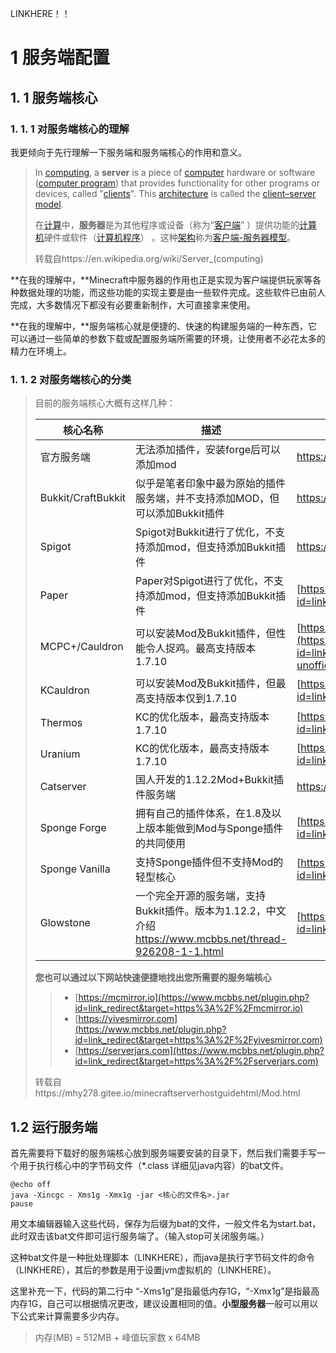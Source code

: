 LINKHERE！！

# 1 服务端配置



## 1. 1 服务端核心

### 1. 1. 1 对服务端核心的理解

我更倾向于先行理解一下服务端和服务端核心的作用和意义。

> In [computing](https://en.wikipedia.org/wiki/Computing), a **server** is a piece of [computer](https://en.wikipedia.org/wiki/Computer) hardware or software ([computer program](https://en.wikipedia.org/wiki/Computer_program)) that provides functionality for other programs or devices, called "[clients](https://en.wikipedia.org/wiki/Client_(computing))". This [architecture](https://en.wikipedia.org/wiki/Systems_architecture) is called the [client–server model](https://en.wikipedia.org/wiki/Client–server_model).
>
> 在[计算](https://en.wikipedia.org/wiki/Computing)中，**服务器**是为其他程序或设备（称为“[客户端](https://en.wikipedia.org/wiki/Client_(computing))” ）提供功能的[计算机](https://en.wikipedia.org/wiki/Computer)硬件或软件（[计算机程序](https://en.wikipedia.org/wiki/Computer_program)） 。这种[架构](https://en.wikipedia.org/wiki/Systems_architecture)称为[客户端-服务器模型](https://en.wikipedia.org/wiki/Client–server_model)。
>
> 转载自https://en.wikipedia.org/wiki/Server_(computing)

**在我的理解中，**Minecraft中服务器的作用也正是实现为客户端提供玩家等各种数据处理的功能，而这些功能的实现主要是由一些软件完成。这些软件已由前人完成，大多数情况下都没有必要重新制作，大可直接拿来使用。

**在我的理解中，**服务端核心就是便捷的、快速的构建服务端的一种东西，它可以通过一些简单的参数下载或配置服务端所需要的环境，让使用者不必花太多的精力在环境上。

### 1. 1. 2 对服务端核心的分类

> 目前的服务端核心大概有这样几种：
>
> | **核心名称**       | **描述**                                                     | **指路**                                                     |
> | ------------------ | ------------------------------------------------------------ | ------------------------------------------------------------ |
> | 官方服务端         | 无法添加插件，安装forge后可以添加mod                         | https://www.minecraft.net/                                   |
> | Bukkit/CraftBukkit | 似乎是笔者印象中最为原始的插件服务端，并不支持添加MOD，但可以添加Bukkit插件 | https://www.getbukkit.org/                                   |
> | Spigot             | Spigot对Bukkit进行了优化，不支持添加mod，但支持添加Bukkit插件 | https://hub.spigotmc.org/jenkins/job/BuildTools/             |
> | Paper              | Paper对Spigot进行了优化，不支持添加mod，但支持添加Bukkit插件 | [https://papermc.io/](https://www.mcbbs.net/plugin.php?id=link_redirect&target=https%3A%2F%2Fpapermc.io%2F) |
> | MCPC+/Cauldron     | 可以安装Mod及Bukkit插件，但性能令人捉鸡。最高支持版本1.7.10  | [https://sourceforge.net/projects/cauldron-unofficial/files/old_releases/version_1/](https://www.mcbbs.net/plugin.php?id=link_redirect&target=https%3A%2F%2Fsourceforge.net%2Fprojects%2Fcauldron-unofficial%2Ffiles%2Fold_releases%2Fversion_1%2F) |
> | KCauldron          | 可以安装Mod及Bukkit插件，但最高支持版本仅到1.7.10            | [https://sourceforge.net/projects/kcauldron/](https://www.mcbbs.net/plugin.php?id=link_redirect&target=https%3A%2F%2Fsourceforge.net%2Fprojects%2Fkcauldron%2F) |
> | Thermos            | KC的优化版本，最高支持版本1.7.10                             | [https://cyberdynecc.github.io/Thermos/install](https://www.mcbbs.net/plugin.php?id=link_redirect&target=https%3A%2F%2Fcyberdynecc.github.io%2FThermos%2Finstall) |
> | Uranium            | KC的优化版本，最高支持版本1.7.10                             | [https://www.uraniummc.cc/](https://www.mcbbs.net/plugin.php?id=link_redirect&target=https%3A%2F%2Fwww.uraniummc.cc%2F) |
> | Catserver          | 国人开发的1.12.2Mod+Bukkit插件服务端                         | https://www.mcbbs.net/thread-840599-1-1.html                 |
> | Sponge Forge       | 拥有自己的插件体系，在1.8及以上版本能做到Mod与Sponge插件的共同使用 | [https://www.spongepowered.org/](https://www.mcbbs.net/plugin.php?id=link_redirect&target=https%3A%2F%2Fwww.spongepowered.org%2F) |
> | Sponge Vanilla     | 支持Sponge插件但不支持Mod的轻型核心                          | [https://www.spongepowered.org/](https://www.mcbbs.net/plugin.php?id=link_redirect&target=https%3A%2F%2Fwww.spongepowered.org%2F) |
> | Glowstone          | 一个完全开源的服务端，支持Bukkit插件。版本为1.12.2，中文介绍 https://www.mcbbs.net/thread-926208-1-1.html | [https://www.glowstone.net/](https://www.mcbbs.net/plugin.php?id=link_redirect&target=https%3A%2F%2Fwww.glowstone.net%2F) |
>
> **您也可以通过以下网站快速便捷地找出您所需要的服务端核心**
>
> > - [https://mcmirror.io](https://www.mcbbs.net/plugin.php?id=link_redirect&target=https%3A%2F%2Fmcmirror.io)
> > - [https://yivesmirror.com](https://www.mcbbs.net/plugin.php?id=link_redirect&target=https%3A%2F%2Fyivesmirror.com)
> > - [https://serverjars.com](https://www.mcbbs.net/plugin.php?id=link_redirect&target=https%3A%2F%2Fserverjars.com)
>
> 转载自https://mhy278.gitee.io/minecraftserverhostguidehtml/Mod.html



## 1.2 运行服务端

首先需要将下载好的服务端核心放到服务端要安装的目录下，然后我们需要手写一个用于执行核心中的字节码文件（*.class 详细见java内容）的bat文件。

~~~
@echo off
java -Xincgc - Xms1g -Xmx1g -jar <核心的文件名>.jar
pause
~~~

用文本编辑器输入这些代码，保存为后缀为bat的文件，一般文件名为start.bat，此时双击该bat文件即可运行服务端了。（输入stop可关闭服务端。）

这种bat文件是一种批处理脚本（LINKHERE），而java是执行字节码文件的命令（LINKHERE），其后的参数是用于设置jvm虚拟机的（LINKHERE）。





这里补充一下，代码的第二行中 “-Xms1g”是指最低内存1G，“-Xmx1g”是指最高内存1G，自己可以根据情况更改，建议设置相同的值。**小型服务器**一般可以用以下公式来计算需要多少内存。

> 内存(MB) = 512MB + 峰值玩家数 x 64MB